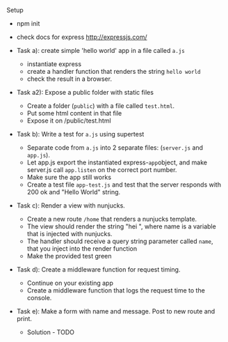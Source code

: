 Setup
* npm init
* check docs for express http://expressjs.com/

* Task a): create simple 'hello world' app in a file called `a.js`
    * instantiate express
    * create a handler function that renders the string `hello world`
    * check the result in a browser.

* Task a2): Expose a public folder with static files
    * Create a folder (`public`) with a file called `test.html`. 
    * Put some html content in that file
    * Expose it on /public/test.html

* Task b): Write a test for `a.js` using supertest
    * Separate code from `a.js` into 2 separate files: (`server.js` and `app.js`).
    * Let app.js export the instantiated express-`app`object, and make server.js call `app.listen` on the correct port number.
    * Make sure the app still works
    * Create a test file `app-test.js` and test that the server responds with 200 ok and "Hello World" string.

* Task c): Render a view with nunjucks.
    * Create a new route `/home` that renders a nunjucks template. 
    * The view should render the string "hei <name>", where name is a variable that is injected with nunjucks.
    * The handler should receive a query string parameter called `name`, that you inject into the render function
    * Make the provided test green

* Task d): Create a middleware function for request timing. 
    * Continue on your existing app
    * Create a middleware function that logs the request time to the console.

* Task e): Make a form with name and message. Post to new route and print.
    * Solution - TODO
